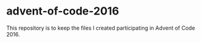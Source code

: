 # advent-of-code-2016

This repository is to keep the files I created participating in Advent of Code 2016.

